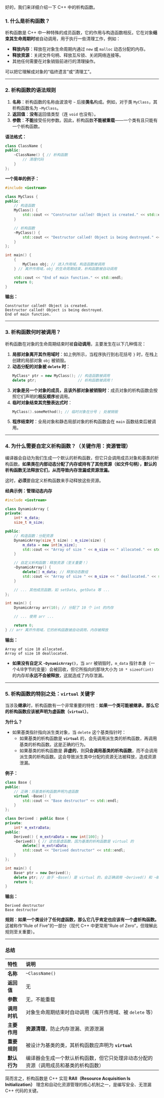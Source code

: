 好的，我们来详细介绍一下 C++ 中的析构函数。

### 1. 什么是析构函数？

析构函数是 C++ 中一种特殊的成员函数，它的作用与构造函数相反。它在对象**结束其生命周期时**被自动调用，用于执行一些清理工作，例如：
*   **释放内存**：释放在对象生命周期内通过 `new` 或 `malloc` 动态分配的内存。
*   **释放资源**：关闭文件句柄、释放互斥锁、关闭网络连接等。
*   其他任何需要在对象销毁前进行的清理操作。

可以把它理解成对象的“临终遗言”或“清理工”。

---

### 2. 析构函数的语法规则

1.  **名称**：析构函数的名称由波浪号 `~` 后接**类名**构成。例如，对于类 `MyClass`，其析构函数名为 `~MyClass`。
2.  **返回值**：**没有**返回值类型（连 `void` 也没有）。
3.  **参数**：**不能**接受任何参数。因此，析构函数**不能被重载**——一个类有且只能有一个析构函数。

**语法格式：**
```cpp
class ClassName {
public:
    ~ClassName() { // 析构函数
        // 清理代码
    }
};
```

**一个简单的例子：**
```cpp
#include <iostream>

class MyClass {
public:
    // 构造函数
    MyClass() {
        std::cout << "Constructor called! Object is created." << std::endl;
    }

    // 析构函数
    ~MyClass() {
        std::cout << "Destructor called! Object is being destroyed." << std::endl;
    }
};

int main() {
    {
        MyClass obj; // 进入作用域，构造函数被调用
    } // 离开作用域，obj 的生命周期结束，析构函数被自动调用

    std::cout << "End of main function." << std::endl;
    return 0;
}
```

**输出：**
```
Constructor called! Object is created.
Destructor called! Object is being destroyed.
End of main function.
```

---

### 3. 析构函数何时被调用？

析构函数在对象的生命周期结束时被**自动调用**，主要发生在以下几种情况：

1.  **局部对象离开其作用域时**：如上例所示，当程序执行到右花括号 `}` 时，在栈上创建的局部对象 `obj` 被销毁。
2.  **动态分配的对象被 `delete` 时**：
    ```cpp
    MyClass* ptr = new MyClass(); // 构造函数被调用
    delete ptr;                   // 析构函数被调用！
    ```
3.  **对象是另一个对象的成员，且该外部对象被销毁时**：成员对象的析构函数会按照它们声明的**相反顺序**被调用。
4.  **临时对象结束其完整表达式时**：
    ```cpp
    MyClass().someMethod(); // 临时对象在分号 ; 处被销毁
    ```
5.  **程序结束时**：全局对象和静态局部对象的析构函数会在 `main` 函数结束后被调用。

---

### 4. 为什么需要自定义析构函数？（关键作用：资源管理）

编译器会自动为我们生成一个默认的析构函数，但它只会调用成员对象和基类的析构函数。**如果类在内部动态分配了内存或持有了其他资源（如文件句柄），默认的析构函数无法释放它们，从而导致内存泄漏或资源泄漏。**

这时，**必须**要自定义析构函数来手动释放这些资源。

**经典示例：管理动态内存**
```cpp
#include <iostream>

class DynamicArray {
private:
    int* m_data;
    size_t m_size;

public:
    // 构造函数：分配资源
    DynamicArray(size_t size) : m_size(size) {
        m_data = new int[m_size];
        std::cout << "Array of size " << m_size << " allocated." << std::endl;
    }

    // 自定义析构函数：释放资源（至关重要！）
    ~DynamicArray() {
        delete[] m_data; // 释放动态数组
        std::cout << "Array of size " << m_size << " deallocated." << std::endl;
    }

    // ... 其他成员函数，如 setData, getData 等 ...
};

int main() {
    DynamicArray arr(10); // 分配了 10 个 int 的内存

    // ... 使用 arr ...

    return 0;
} // arr 离开作用域，它的析构函数被自动调用，内存被释放
```
**输出：**
```
Array of size 10 allocated.
Array of size 10 deallocated.
```

*   **如果没有自定义 `~DynamicArray()`**，当 `arr` 被销毁时，`m_data` 指针本身（一个4/8字节的变量）会被回收，但它所指向的那块大小为 `10 * sizeof(int)` 的内存却**永远不会被释放**，这就造成了内存泄漏。

---

### 5. 析构函数的特别之处：`virtual` 关键字

当涉及**继承**时，析构函数有一个非常重要的特性：**如果一个类可能被继承，那么它的析构函数应该被声明为虚函数（`virtual`）**。

**为什么？**
*   如果基类指针指向派生类对象，当 `delete` 这个基类指针时：
    *   如果基类的析构函数是 **`virtual`** 的，会先调用派生类的析构函数，再调用基类的析构函数。这是正确的行为。
    *   如果基类的析构函数是 **非虚的**，则**只会调用基类的析构函数**，而不会调用派生类的析构函数。这会导致派生类中分配的资源无法被释放，造成资源泄漏。

**例子：**
```cpp
class Base {
public:
    // 正确：将基类析构函数声明为虚函数
    virtual ~Base() {
        std::cout << "Base destructor" << std::endl;
    }
};

class Derived : public Base {
private:
    int* m_extraData;
public:
    Derived() { m_extraData = new int[100]; }
    ~Derived() { // 这也是虚函数，因为基类的析构函数是 virtual 的
        delete[] m_extraData;
        std::cout << "Derived destructor" << std::endl;
    }
};

int main() {
    Base* ptr = new Derived();
    delete ptr; // 由于 ~Base() 是 virtual 的，会正确调用 ~Derived() 和 ~Base()
    return 0;
}
```
**输出：**
```
Derived destructor
Base destructor
```

**规则**：**如果一个类设计了任何虚函数，那么它几乎肯定也应该有一个虚析构函数。** 这被称作“Rule of Five”的一部分（现代 C++ 中更常用“Rule of Zero”，但理解此规则至关重要）。

---

### 总结

| 特性         | 说明                                                         |
| :----------- | :----------------------------------------------------------- |
| **名称**     | `~ClassName()`                                               |
| **返回值**   | 无                                                           |
| **参数**     | 无，不能重载                                                 |
| **调用时机** | 对象生命周期结束时自动调用（离开作用域、被 `delete` 等）     |
| **主要作用** | **资源清理**，防止内存泄漏、资源泄漏                         |
| **重要规则** | 被设计为基类的类，其析构函数应声明为 **`virtual`**           |
| **默认行为** | 编译器会生成一个默认析构函数，但它只处理非动态分配的资源（调用成员和基类的析构函数） |

简而言之，析构函数是 C++ 实现 **RAII（Resource Acquisition Is Initialization）** 理念和自动化资源管理的核心机制之一，是编写安全、无泄漏 C++ 代码的关键。